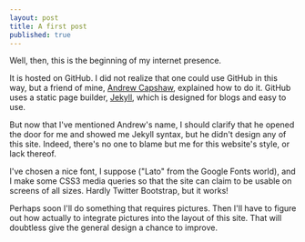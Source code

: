 ```yaml
---
layout: post
title: A first post
published: true
---
```


Well, then, this is the beginning of my internet presence.

It is hosted on GitHub. I did not realize that one could use GitHub in this way, but a friend of mine, <a href="http://capshaw.me">Andrew Capshaw</a>, explained how to do it. GitHub uses a static page builder,
<a href="http://jekyllrb.com/">Jekyll</a>,
which is designed for blogs and easy to use.

But now that I've mentioned Andrew's name, I should clarify that he opened the door for me and showed me Jekyll syntax, but he didn't design any of this site.
Indeed, there's no one to blame but me for this website's style, or lack thereof.

I've chosen a nice font, I suppose ("Lato" from the Google Fonts world), and I make some CSS3 media queries so that the site can claim to be usable on screens of all sizes. Hardly Twitter Bootstrap, but it works!

Perhaps soon I'll do something that requires pictures. Then I'll have to figure out how actually to integrate pictures into the layout of this site. That will doubtless give the general design a chance to improve.
